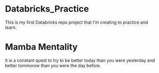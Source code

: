 # Databricks_Practice
This is my first Databricks repo project that I'm creating to practice and learn.

# Mamba Mentality

It is a constant quest to try to be better today than you were yesterday and better tommorow than you were the day before.
